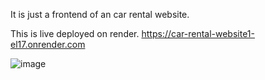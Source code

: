 It is just a frontend of an car rental website.

This is live deployed on render.
https://car-rental-website1-el17.onrender.com

![image](https://github.com/user-attachments/assets/12b1c515-8938-409e-b750-93f5c4b30610)


